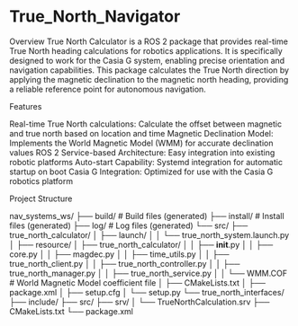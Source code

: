 # True_North_Navigator

Overview
True North Calculator is a ROS 2 package that provides real-time True North heading calculations for robotics applications. It is specifically designed to work for the Casia G system, enabling precise orientation and navigation capabilities.
This package calculates the True North direction by applying the magnetic declination to the magnetic north heading, providing a reliable reference point for autonomous navigation.

Features

Real-time True North calculations: Calculate the offset between magnetic and true north based on location and time
Magnetic Declination Model: Implements the World Magnetic Model (WMM) for accurate declination values
ROS 2 Service-based Architecture: Easy integration into existing robotic platforms
Auto-start Capability: Systemd integration for automatic startup on boot
Casia G Integration: Optimized for use with the Casia G robotics platform



Project Structure

nav_systems_ws/
├── build/              # Build files (generated)
├── install/            # Install files (generated)
├── log/                # Log files (generated)
└── src/
    ├── true_north_calculator/
    │   ├── launch/
    │   │   └── true_north_system.launch.py
    │   ├── resource/
    │   ├── true_north_calculator/
    │   │   ├── **init**.py
    │   │   ├── core.py
    │   │   ├── magdec.py
    │   │   ├── time_utils.py
    │   │   ├── true_north_client.py
    │   │   ├── true_north_controller.py
    │   │   ├── true_north_manager.py
    │   │   ├── true_north_service.py
    │   │   └── WMM.COF            # World Magnetic Model coefficient file
    │   ├── CMakeLists.txt
    │   ├── package.xml
    │   ├── setup.cfg
    │   └── setup.py
    └── true_north_interfaces/
        ├── include/
        ├── src/
        ├── srv/
        │   └── TrueNorthCalculation.srv
        ├── CMakeLists.txt
        └── package.xml
